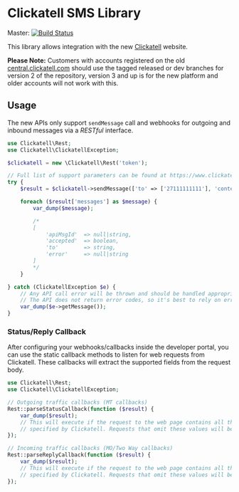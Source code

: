 Clickatell SMS Library
=========================

Master: [![Build Status](https://secure.travis-ci.org/arcturial/clickatell.png?branch=master)](http://travis-ci.org/arcturial/clickatell)

This library allows integration with the new [Clickatell](https://portal.clickatell.com) website.

**Please Note:** Customers with accounts registered on the old [central.clickatell.com](https://central.clickatell.com) should use the tagged released or dev branches for version 2 of the repository, version 3 and up is for the new platform and older accounts will not work with this.

## Usage

The new APIs only support `sendMessage` call and webhooks for outgoing and inbound messages via a *RESTful* interface.

``` php
use Clickatell\Rest;
use Clickatell\ClickatellException;

$clickatell = new \Clickatell\Rest('token');

// Full list of support parameters can be found at https://www.clickatell.com/developers/api-documentation/rest-api-request-parameters/
try {
    $result = $clickatell->sendMessage(['to' => ['27111111111'], 'content' => 'Message Content']);

    foreach ($result['messages'] as $message) {
        var_dump($message);

        /*
        [
            'apiMsgId'  => null|string,
            'accepted'  => boolean,
            'to'        => string,
            'error'     => null|string
        ]
        */
    }

} catch (ClickatellException $e) {
    // Any API call error will be thrown and should be handled appropriately.
    // The API does not return error codes, so it's best to rely on error descriptions.
    var_dump($e->getMessage());
}
```

### Status/Reply Callback

After configuring your webhooks/callbacks inside the developer portal, you can use the static callback methods to listen for web requests from Clickatell. These callbacks will extract the supported fields from the request body.

``` php
use Clickatell\Rest;
use Clickatell\ClickatellException;

// Outgoing traffic callbacks (MT callbacks)
Rest::parseStatusCallback(function ($result) {
    var_dump($result);
    // This will execute if the request to the web page contains all the values
    // specified by Clickatell. Requests that omit these values will be ignored.
});

// Incoming traffic callbacks (MO/Two Way callbacks)
Rest::parseReplyCallback(function ($result) {
    var_dump($result);
    // This will execute if the request to the web page contains all the values
    // specified by Clickatell. Requests that omit these values will be ignored.
});

```


